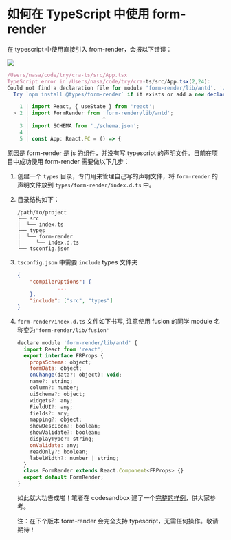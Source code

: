 # 如何在 TypeScript 中使用 form-render

在 typescript 中使用直接引入 from-render，会报以下错误：

![](https://img.alicdn.com/tfs/TB14eJFrUT1gK0jSZFrXXcNCXXa-1003-202.png)

```js
/Users/nasa/code/try/cra-ts/src/App.tsx
TypeScript error in /Users/nasa/code/try/cra-ts/src/App.tsx(2,24):
Could not find a declaration file for module 'form-render/lib/antd'. '/Users/nasa/code/try/cra-ts/node_modules/form-render/lib/antd.js' implicitly has an 'any' type.
  Try `npm install @types/form-render` if it exists or add a new declaration (.d.ts) file containing `declare module 'form-render/lib/antd';`  TS7016

    1 | import React, { useState } from 'react';
  > 2 | import FormRender from 'form-render/lib/antd';
      |                        ^
    3 | import SCHEMA from './schema.json';
    4 |
    5 | const App: React.FC = () => {
```

原因是 form-render 是 js 的组件，并没有写 typescript 的声明文件。目前在项目中成功使用 form-render 需要做以下几步：

1. 创建一个 `types` 目录，专门用来管理自己写的声明文件，将 `form-render` 的声明文件放到 `types/form-render/index.d.ts` 中。

2. 目录结构如下：

   ```
   /path/to/project
   ├── src
   |  └── index.ts
   ├── types
   |  └── form-render
   |     └── index.d.ts
   └── tsconfig.json
   ```

3. `tsconfig.json` 中需要 `include` types 文件夹

   ```json
   {
       "compilerOptions": {
   				...
       },
       "include": ["src", "types"]
   }
   ```

4. `form-render/index.d.ts` 文件如下书写, 注意使用 fusion 的同学 module 名称变为`'form-render/lib/fusion'`

   ```js
   declare module 'form-render/lib/antd' {
     import React from 'react';
     export interface FRProps {
       propsSchema: object;
       formData: object;
       onChange(data?: object): void;
       name?: string;
       column?: number;
       uiSchema?: object;
       widgets?: any;
       FieldUI?: any;
       fields?: any;
       mapping?: object;
       showDescIcon?: boolean;
       showValidate?: boolean;
       displayType?: string;
       onValidate: any;
       readOnly?: boolean;
       labelWidth?: number | string;
     }
     class FormRender extends React.Component<FRProps> {}
     export default FormRender;
   }
   ```

   如此就大功告成啦！笔者在 codesandbox 建了一个[完整的样例](https://codesandbox.io/s/zaitypescriptxiashiyongform-render-f309f)，供大家参考。

   注：在下个版本 form-render 会完全支持 typescript，无需任何操作。敬请期待！

